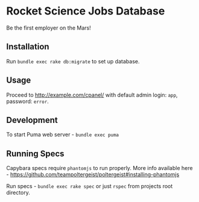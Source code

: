 # Rocket Science Jobs Database

Be the first employer on the Mars!

## Installation

Run `bundle exec rake db:migrate` to set up database.

## Usage

Proceed to <http://example.com/cpanel/>
with default admin login: `app`, password: `error`.

## Development

To start Puma web server - `bundle exec puma`

## Running Specs

Capybara specs require `phantomjs` to run properly. More info available here -
https://github.com/teampoltergeist/poltergeist#installing-phantomjs

Run specs - `bundle exec rake spec` or just `rspec` from projects root directory.
